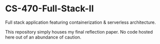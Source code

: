 # CS-470-Full-Stack-II

Full stack application featuring containerization & serverless architecture.

This repository simply houses my final reflection paper. No code hosted here out of an abundance of caution.
